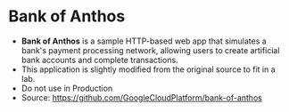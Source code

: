 # Bank of Anthos

- **Bank of Anthos** is a sample HTTP-based web app that simulates a bank's payment processing network, allowing users to create artificial bank accounts and complete transactions.
- This application is slightly modified from the original source to fit in a lab.
- Do not use in Production
- Source: https://github.com/GoogleCloudPlatform/bank-of-anthos
